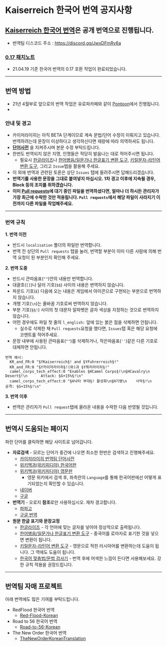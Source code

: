 
# Kaiserreich 한국어 번역 공지사항
## [Kaiserreich 한국어 번역](https://steamcommunity.com/sharedfiles/filedetails/?id=2098453801)은 공개 번역으로 진행됩니다.
- 번역팀 디스코드 주소 : https://discord.gg/JwxDFmRv6a
### [0.17 패치노트](https://www.reddit.com/r/Kaiserreich/comments/mswyzz/kaiserreich_017_springtime_for_kaiser/)
- 21.04.19 기준 한국어 번역의 0.17 호환 작업이 완료되었습니다.
***

## 번역 방법 
- 21년 4월부로 앞으로의 번역 작업은 유로파카페와 같이 [Pontoon](https://translate.readingsnail.pe.kr/ko/)에서 진행됩니다.
- 
### 안내 및 경고
- 카이저라이히는 아직 BETA 단계이므로 계속 문법/단어 수정이 이뤄지고 있습니다. 번역하려는데 문장이 이상하다고 생각하신다면 재량에 따라 의역하셔도 됩니다.
- **[단어사전](단어사전.md)** 을 지켜주시며 본문 수정 부탁드립니다.
- 한번도 번역되지 않은 지명, 인명들은 적당히 발음나는 대로 적어주시면 됩니다.
  - 필요시 [한글라이즈](https://hangulize.org)나 [한어병음/일문가나 한글표기 변환 도구](https://herba.kr/boncho/tool.php), [키릴문자-라틴어 변환 도구](https://www.lexilogos.com/keyboard/russian_conversion.htm), 그리고 `Issue`탭을 활용해 주세요.
- 이 외에 번역과 관련된 토론은 상단 `Issues` 탭에 올려주시면 답해드리겠습니다.
- **번역기를 사용한 문장을 그대로 붙여넣지 마십시오. 1차 경고 이후에 지속될 경우, Block 등의 조치를 취하겠습니다.**
- **이미 [Pull requests](https://github.com/FriedrichvonEbert/KaiserreichKoreanTranslation/pulls)에 대기 중인 파일을 번역하셨다면, 얼마나 더 하시든 관리자가 가장 최근에 수락한 것만 적용됩니다. `Pull requests`에서 해당 파일이 사라지기 이전까지 다른 파일을 작업해주세요.**
***
### 번역 규칙
**1. 번역 이전**
  - 반드시 `localisation` 폴더의 파일만 번역합니다.
  - 번역 전 상단의 `Pull requests` 탭을 눌러, 번역할 부분이 이미 다른 사람에 의해 번역 요청이 된 부분인지 확인해 주세요.
    
**2. 번역 도중**
  - 반드시 큰따옴표(`""`)안의 내용만 번역합니다.
  - 대괄호(`[]`)나 달러 기호(`$$`) 사이의 내용은 번역하지 않습니다.
  - 파운드 기호(`£`) 다음에 오는 내용은 게임에서 아이콘으로 구현되는 부분으로 번역하지 않습니다.
  - 개행 기호(`\n`)는 줄바꿈 기호로써 번역하지 않습니다.
  - 부분 기호(`§§!`) 사이의 첫 대문자 알파벳은 글자 색상을 지정하는 것으로 번역하지 않습니다.
  - 어떤 경우에도 파일 첫 줄의 `l_english:` 앞에 있는 붉은 점을 삭제하면 안됩니다.
    - 실수로 삭제한 채 `Pull requests`요청을 했다면, `Issues`탭 혹은 해당 요청에 코멘트를 적어주세요.
  - 문장 내부에 사용된 큰따옴표(`""`)를 삭제하거나, 작은따옴표(`''`)같은 다른 기호로 대체하면 안됩니다.
```
번역 예시:
  KR_and_FR:0 "§YKaiserreich§! and §YFuhrerreich§!"
  KR_and_FR:0 "§Y카이저라이히§!(와)과 §Y퓌러라이히§!"
  camel_corps_tech_effect:0 "Enables §HCamel Corps§!\n§HCavalry\n    Desert§!\n      Attack: §G+15%§!\n"
  camel_corps_tech_effect:0 "§H낙타 부대§! 활성화\n§H기병\n    사막§!\n      공격: §G+15%§!\n"
```

**3. 번역 이후**
  - 번역은 관리자가 `Pull request`탭에 올라온 내용을 수락한 다음 반영될 것입니다.
***

## 번역시 도움되는 페이지
 파란 단어를 클릭하면 해당 사이트로 넘어갑니다.
- **자료검색** - 모르는 단어가 중간에 나오면 최소한 한번은 검색하고 진행해주세요.
  - [카이저라이히 번역팀 단어사전](단어사전.md)
  - [위키백과(위키피디아) 한국어판](https://ko.wikipedia.org)
  - [위키백과(위키피디아) 영문판](https://en.wikipedia.org) 
    - 영문 위키에서 검색 후, 좌측란의 `Language`를 통해 한국어판에선 어떻게 표기되었는지 확인할 수 있습니다.
  - [네이버](https://www.naver.com)
  - [구글](https://www.google.com)
- **번역기** - 오로지 **참조**로만 사용하십시오. 재차 경고합니다.
  - [파파고](https://papago.naver.com/)
  - [구글 번역](https://translate.google.co.kr/)
- **원문 한글 표기와 문장교정**
  - [한글라이즈](https://hangulize.org) - 각 언어에 맞는 글자를 넣어야 정상적으로 출력됩니다.
  - [한어병음/일문가나 한글표기 변환 도구](https://herba.kr/boncho/tool.php) - 중국어를 로마자로 표기한 것을 넣으면 변환이 됩니다.
  - [키릴문자-라틴어 변환 도구](https://www.lexilogos.com/keyboard/russian_conversion.htm) - 영문으로 적힌 러시아어를 변환하는데 도움이 됩니다. 그 역에도 도움이 됩니다.
  - [한국어 맞춤법/문법 검사기](http://speller.cs.pusan.ac.kr/) - 번역 후에 어색한 느낌이 든다면 사용해보세요. 강한 규칙 적용을 권장드립니다.
***

## 번역팀 자매 프로젝트   
아래 번역에도 많은 기여를 부탁드립니다.
- RedFlood 한국어 번역
  - [Red-Flood-Korean](https://github.com/Edietchek/Red-Flood-Korean)
- Road to 56 한국어 번역
  - [Road-to-56-Korean](https://github.com/codmw123/Road-to-56-Korean)
- The New Order 한국어 번역
  - [TheNewOrderKoreanTranslation](https://github.com/FriedrichvonEbert/TheNewOrderKoreanTranslation)
